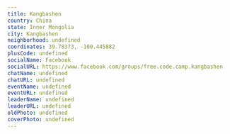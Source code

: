 ```yaml
---
title: Kangbashen
country: China
state: Inner Mongolia
city: Kangbashen
neighborhood: undefined
coordinates: 39.78373, -100.445882
plusCode: undefined
socialName: Facebook
socialURL: https://www.facebook.com/groups/free.code.camp.kangbashen
chatName: undefined
chatURL: undefined
eventName: undefined
eventURL: undefined
leaderName: undefined
leaderURL: undefined
oldPhoto: undefined
coverPhoto: undefined
---
```

